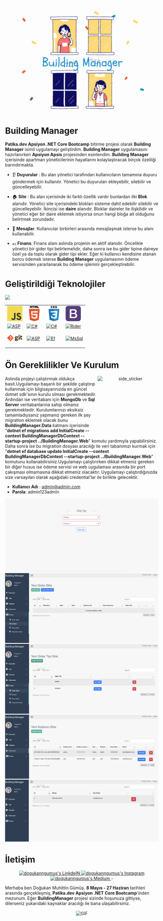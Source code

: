 ![](https://raw.githubusercontent.com/dogukanngumus/BuildingManager/main/Images/Building%20Manager.gif?token=APZFDXFTDTYJDHQSCAES3CDA4ZX6Q)

<h1>Building Manager</h1>

**Patika.dev Apsiyon .NET Core Bootcamp** bitirme projesi olarak **Building Manager** isimli uygulamayı geliştirdim. **Building Manager** uygulamasını hazırlanırken **Apsiyon Apsis** projesinden esinlendim. **Building Manager** içerisinde apartman yöneticilerinin hayatlarını kolaylaştıracak birçok özelliği barındırmakta.

* :ear: **Duyurular** : Bu alan yönetici tarafından kullanıcıların tamamına duyuru göndermek için kullanılır. Yönetici bu duyuruları ekleyebilir, silebilir ve güncelleyebilir.

* :house: **Site** : Bu alan içerisinde iki farklı özellik vardır bunlardan ilki **Blok** alanıdır. Yönetici site içerisindeki blokları sisteme dahil edebilir silebilir ve güncelleyebilir. İkincisi ise **daire** alanıdır. Bloklar daireler ile ilişkilidir ve yönetici eğer bir daire eklemek istiyorsa onun hangi bloğa ait olduğunu belirtmek zorundadır.

* :love_letter: **Mesajlar**: Kullanıcılar birbirleri arasında mesajlaşmak isterse bu alanı kullanabilir.

* :euro: **Finans**: Finans alanı aslında projenin en aktif alanıdır. Öncelikle yönetici bir gider tipi belirlemelidir, daha sonra ise bu gider tipine daireye özel ya da toplu olarak gider tipi ekler. Eğer ki kullanıcı kendisine atanan borcu ödemek isterse **Building Manager** uygulamasının ödeme servisinden yararlanarak bu ödeme işlemini gerçekleştirebilir. 

 <h1 id="built-with">Geliştirildiği Teknolojiler</h1>

<img src="https://media.giphy.com/media/836HiJc7pgzy8iNXCn/giphy.gif">

<table>
  <tbody>
    <tr>
      <td><a href="#"><img alt="JavaScript" height="50px" src="https://raw.githubusercontent.com/github/explore/80688e429a7d4ef2fca1e82350fe8e3517d3494d/topics/javascript/javascript.png"></a></td>
      <td><a href="#"><img alt="HTML5" title="HTML5" height="50px"                      src="https://raw.githubusercontent.com/github/explore/80688e429a7d4ef2fca1e82350fe8e3517d3494d/topics/html/html.png" /></a></td>
       <td><a href="#"><img alt="CSS3" title="CSS3" height="50px"
                        src="https://raw.githubusercontent.com/github/explore/80688e429a7d4ef2fca1e82350fe8e3517d3494d/topics/css/css.png" /></a>
            </td>
       <td><a href="#"><img alt="Bootstrap" title="Bootstrap" height="50px"
                        src="https://raw.githubusercontent.com/github/explore/80688e429a7d4ef2fca1e82350fe8e3517d3494d/topics/bootstrap/bootstrap.png" /></a>
            </td>
    </tr>
    <tr>
      <td><a href="#"><img alt="ASP" title="ASP" height="50px"
                        src="https://www.vectorlogo.zone/logos/dotnet/dotnet-ar21.svg" /></a>
            </td>
      <td><a href="#"><img alt="C#" title="C#" height="50px"
                        src="https://img.icons8.com/color/48/000000/c-sharp-logo.png" /></a>
            </td>
       <td><a href="#"><img alt="C#" title="C#" height="50px"
                        src="https://www.vectorlogo.zone/logos/mongodb/mongodb-ar21.svg" /></a>
            </td>
      <td><a href="#"><img alt="Rider" title="Rider" height="50px"
                        src="https://resources.jetbrains.com/storage/products/rider/img/meta/rider_logo_300x300.png" /></a>
            </td>
    </tr>
    <tr>
       <td><a href="#"><img alt="Git" title="Git" height="50px"
                        src="https://raw.githubusercontent.com/github/explore/80688e429a7d4ef2fca1e82350fe8e3517d3494d/topics/git/git.png" /></a>
            </td>
      <td><a href="#"><img alt="ASP" title="ASP" height="30px"
                        src="https://img.shields.io/badge/-ASP.NET-5C2D91?style=flat&logo=.net&logoColor=white" /></a>
            </td>
        <td><a href="#"><img alt="Ef" title="Ef" height="30px"
                        src="https://img.shields.io/badge/-EntityFramework-5C2D91?style=flat&logo=.net&logoColor=white" /></a>
            </td>
       <td><a href="#"><img alt="MsSql" title="MsSql" height="30px"
                        src="https://img.shields.io/badge/-Sql%20Server-CC2927?style=flat-square&logo=microsoft-sql-server&logoColor=ffffff" /></a>
            </td>
    </tr>
  </tbody>
</table>

<h1 id="prerequisites" > Ön Gereklilikler Ve Kurulum</h1>

<p align="center">
<img align="right" width=200px height=200px alt="side_sticker" src="https://media.giphy.com/media/TEnXkcsHrP4YedChhA/giphy.gif" />
</p>

Aslında projeyi çalıştırmak oldukça basit.Uygulamayı başarılı bir şekilde çalıştırıp kullanmak için bilgisayarınızda en güncel dotnet sdk'sının kurulu olması gerekmektedir. Ardından ise veritabanı için **MongoDb** ve **Sql Server** veritabanlarına sahip olmanız gerekmektedir. Kurulumlarınızı eksiksiz tamamladıysanız yapmanız gereken ilk şey migration eklemek olacak bunu **BuildingManager.Data** katmanı içerisinde "**dotnet ef migrations add InitialCreate --context BuildingManagerDbContext --startup-project ../BuildingManager.Web**" komutu yardımıyla yapabilirsiniz. Daha sonra ise bu migration dosyası aracılığı ile veri tabanımızı kurmak için "**dotnet ef database update InitialCreate --context BuildingManagerDbContext --startup-project ../BuildingManager.Web**" komutunu kullanabilirsiniz.Uygulamayı çalıştırırken dikkat etmeniz gereken bir diğer husus ise ödeme servisi ve web uygulaması arasında bir port çakışması olmamasına dikkat etmeniz olacaktır. Uygulamayı çalıştırdığınızda size varsayılan olarak aşağıdaki credential'lar ile birlikte gelecektir.

* **Kullanıcı Adı** : admin@admin.com
* **Parola**: admin123admin

![](https://raw.githubusercontent.com/dogukanngumus/BuildingManager/main/Images/6.png?token=APZFDXGMFOVBXXMMWW2KRLLA4ZYOQ)
![](https://raw.githubusercontent.com/dogukanngumus/BuildingManager/main/Images/5.png?token=APZFDXBYMSBHW5UQOXQWEC3A4ZYCS)
![](https://raw.githubusercontent.com/dogukanngumus/BuildingManager/main/Images/4.png?token=APZFDXDMQZIFLZTA4JLVMSDA4ZYDE)
![](https://raw.githubusercontent.com/dogukanngumus/BuildingManager/main/Images/3.png?token=APZFDXGUJBB6GNSYAWHUVILA4ZYDM)
![](https://raw.githubusercontent.com/dogukanngumus/BuildingManager/main/Images/2.png?token=APZFDXGMFOVBXXMMWW2KRLLA4ZYOQ)
<h1 > İletişim</h1>

<p align="center">
</a>
<a href="https://www.linkedin.com/in/dogukanngumus/">
  <img alt="dogukanngumus's LinkdeIN" width="35px" src="https://image.flaticon.com/icons/png/512/174/174857.png" />
</a>
<a href="https://www.instagram.com/dogukngumus/">
  <img alt="dogukanngumus's Instagram" width="35px" src="https://image.flaticon.com/icons/svg/2111/2111421.svg" />
</a>
<a href="https://dogukanngumus.medium.com">
  <img alt="dogukanngumus's Medium" width="35px" src="https://image.flaticon.com/icons/png/512/725/725376.png" />
</a>
-
</p>

Merhaba ben Doğukan Muhittin Gümüş. **8 Mayıs - 27 Haziran** tarihleri arasında gerçekleşmiş, **Patika.dev Apsiyon .NET Core Bootcamp**'inden mezunum. Eğer **BuildingManager** projesi sizinde hoşunuza gittiyse, dilerseniz yukarıdaki kaynaklar aracılığı ile bana ulaşabilirsiniz.

<p align="center">
  <img align="center" alt="GIF" src="https://media1.tenor.com/images/1c6140897565e34a4e98f618e220dc0d/tenor.gif?itemid=9358372" />
</p>


